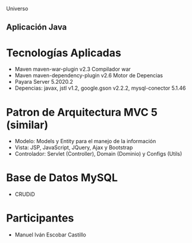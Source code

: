 Universo 
## Aplicación Java 

# Tecnologías Aplicadas

- Maven maven-war-plugin v2.3 Compilador war
- Maven maven-dependency-plugin v2.6 Motor de Depencias
- Payara Server 5.2020.2 
- Depencias: javax, jstl v1.2, google.gson v2.2.2, mysql-conector 5.1.46

# Patron de Arquitectura MVC 5 (similar)

- Modelo: Models y Entity para el manejo de la información
- Vista: JSP, JavaScript, JQuery, Ajax y Bootstrap
- Controlador: Servlet (Controller), Domain (Dominio) y Configs (Utils)

# Base de Datos MySQL

- CRUDiD 

# Participantes

- Manuel Iván Escobar Castillo 